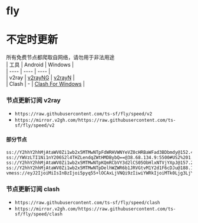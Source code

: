 # fly
# 不定时更新
所有免费节点都爬取自网络，请勿用于非法用途  
|  工具  | Android  | Windows  |  
|  ----  | ----   | ----  |  
| v2ray  | [v2rayNG](https://github.com/2dust/v2rayNG/releases) | [v2rayN](https://github.com/2dust/v2rayN/releases) |  
| Clash  | - | [Clash For Windows](https://github.com/2dust/clashN/releases) | 
  
### 节点更新订阅  v2ray
- `https://raw.githubusercontent.com/ts-sf/fly/speed/v2`  
- `https://mirror.v2gh.com/https://raw.githubusercontent.com/ts-sf/fly/speed/v2`  

#### 部分节点  
``` 
ss://Y2hhY2hhMjAtaWV0Zi1wb2x5MTMwNTpFdWRHVWNYeVZ0cHRBaWFad3BDbmdy@152.42.196.113:21965#%F0%9F%87%BA%F0%9F%87%B8US%E7%BE%8E%E5%9B%BD%201.6MB%2Fs
ss://YWVzLTI1Ni1nY206S2l4THZLendqZWtHMDBybQ==@38.68.134.9:5500#US2%201.9MB%2Fs
ss://Y2hhY2hhMjAtaWV0Zi1wb2x5MTMwNTpKQmRCbVY3d2lCS05ObHlxNTVjYXpJ@157.245.206.70:3127#%E6%9C%AA%E7%9F%A55%201.7MB%2Fs
ss://Y2hhY2hhMjAtaWV0Zi1wb2x5MTMwNTpDelhWZWR6b1JRVGtvM1Y2d1F6cDJu@188.166.240.155:54090#%E6%9C%AA%E7%9F%A57%201.7MB%2Fs
vmess://eyJ2IjoiMiIsInBzIjoi5pyq55+lOCAxLjVNQi9zIiwiYWRkIjoiMTk0Ljg3LjY5LjEwMiIsInBvcnQiOiIxMjkxMCIsImlkIjoiODI1OWNiMWMtZGQ2Yy00NzM5LTljODgtYWY1NTBkOTc3NTI1IiwiYWlkIjoiMCIsInNjeSI6ImF1dG8iLCJuZXQiOiJ3cyIsInR5cGUiOiIiLCJob3N0IjoiMjIubHdkaC51cyIsInBhdGgiOiIvIiwidGxzIjoidGxzIiwic25pIjoiMjIubHdkaC51cyIsInRlc3RfbmFtZSI6IjgifQ==
```
### 节点更新订阅  clash
- `https://raw.githubusercontent.com/ts-sf/fly/speed/clash`  
- `https://mirror.v2gh.com/https://raw.githubusercontent.com/ts-sf/fly/speed/clash`  


